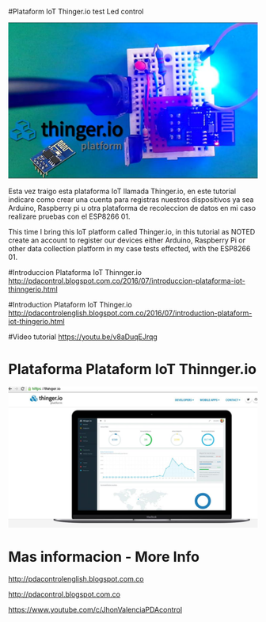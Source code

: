 
#Plataform IoT Thinger.io test Led control

![Portada](https://github.com/JhonControl/Thinger.io_led/blob/master/extras/portada.JPG)


Esta vez traigo esta plataforma IoT llamada Thinger.io, en este tutorial indicare como crear una cuenta para registras nuestros dispositivos 
ya sea Arduino, Raspberry pi u otra plataforma de recoleccion de datos en mi caso realizare pruebas con el ESP8266 01.

This time I bring this IoT platform called Thinger.io, in this tutorial as NOTED create an account to register our devices 
either Arduino, Raspberry Pi or other data collection platform in my case tests effected, with the ESP8266 01.

#Introduccion Plataforma IoT Thinnger.io
http://pdacontrol.blogspot.com.co/2016/07/introduccion-plataforma-iot-thinngerio.html

#Introduction Plataform IoT Thinger.io
http://pdacontrolenglish.blogspot.com.co/2016/07/introduction-plataform-iot-thingerio.html


#Video tutorial
https://youtu.be/v8aDuqEJrqg


# Plataforma Plataform IoT Thinnger.io
![form](https://github.com/JhonControl/Thinger.io_led/blob/master/extras/Intro.JPG)


# Mas informacion -  More Info
http://pdacontrolenglish.blogspot.com.co

http://pdacontrol.blogspot.com.co

https://www.youtube.com/c/JhonValenciaPDAcontrol




